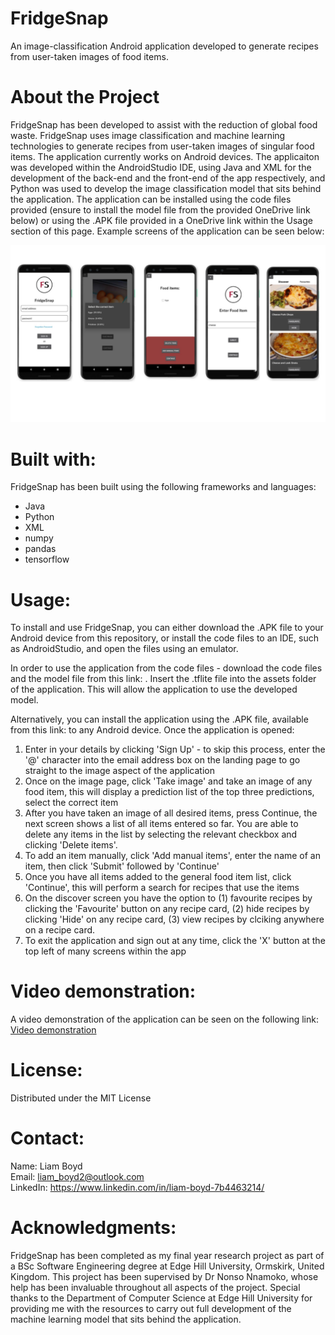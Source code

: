 # FridgeSnap
An image-classification Android application developed to generate recipes from user-taken images of food items.

# About the Project

FridgeSnap has been developed to assist with the reduction of global food waste. FridgeSnap uses image classification and machine learning technologies to generate recipes from user-taken images of singular food items. The application currently works on Android devices. The applicaiton was developed within the AndroidStudio IDE, using Java and XML for the development of the back-end and the front-end of the app respectively, and Python was used to develop the image classification model that sits behind the application. The application can be installed using the code files provided (ensure to install the model file from the provided OneDrive link below) or using the .APK file provided in a OneDrive link within the Usage section of this page. Example screens of the application can be seen below: 

![AppScreens](images/appscreens.jpg)

# Built with:

FridgeSnap has been built using the following frameworks and languages: 

<ul> 
  <li>Java</li>
  <li>Python</li>
  <li>XML</li>
  <li>numpy</li>
  <li>pandas</li>
  <li>tensorflow</li>
 </ul>
 
# Usage:

To install and use FridgeSnap, you can either download the .APK file to your Android device from this repository, or install the code files to an IDE, such as AndroidStudio, and open the files using an emulator.

In order to use the application from the code files - download the code files and the model file from this link: . Insert the .tflite file into the assets folder of the application. This will allow the application to use the developed model.

Alternatively, you can install the application using the .APK file, available from this link:  to any Android device. 
Once the application is opened: 

<ol>
  <li>Enter in your details by clicking 'Sign Up' - to skip this process, enter the '@' character into the email address box on the landing page to go straight to the image aspect of the application</li>
  <li>Once on the image page, click 'Take image' and take an image of any food item, this will display a prediction list of the top three predictions, select the correct item</li>
  <li>After you have taken an image of all desired items, press Continue, the next screen shows a list of all items entered so far. You are able to delete any items in the list by selecting the relevant checkbox and clicking 'Delete items'. </li>
  <li>To add an item manually, click 'Add manual items', enter the name of an item, then click 'Submit' followed by 'Continue'</li>
  <li>Once you have all items added to the general food item list, click 'Continue', this will perform a search for recipes that use the items</li>
  <li>On the discover screen you have the option to (1) favourite recipes by clicking the 'Favourite' button on any recipe card, (2) hide recipes by clicking 'Hide' on any recipe card, (3) view recipes by clciking anywhere on a recipe card.</li>
  <li>To exit the application and sign out at any time, click the 'X' button at the top left of many screens within the app</li>
  </ol>
  
  
# Video demonstration:

A video demonstration of the application can be seen on the following link: <a href=https://youtu.be/YhYpCkvr_So>Video demonstration</a>
  
# License:
Distributed under the MIT License

# Contact:

Name: Liam Boyd <br>
Email: liam_boyd2@outlook.com <br>
LinkedIn: <a href=https://www.linkedin.com/in/liam-boyd-7b4463214>https://www.linkedin.com/in/liam-boyd-7b4463214/</a>

# Acknowledgments:

FridgeSnap has been completed as my final year research project as part of a BSc Software Engineering degree at Edge Hill University, Ormskirk, United Kingdom. This project has been supervised by Dr Nonso Nnamoko, whose help has been invaluable throughout all aspects of the project. Special thanks to the Department of Computer Science at Edge Hill University for providing me with the resources to carry out full development of the machine learning model that sits behind the application. 





